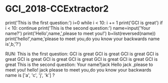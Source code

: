 # GCI_2018-CCExtractor2
print('This is the first question:')
i=0
while i < 10:
    i += 1
    print('GCI is great')
    if i < 10:
	      continue
print('This is the second question:')
name=input('Your name?')
print('Hello',name,',please to meet you!')
b=list(reversed(name))
print('hello!',name,'please to meet you,do you know your backwards name is',b,'?')

RUN:
This is the first question:
GCI is great
GCI is great
GCI is great
GCI is great
GCI is great
GCI is great
GCI is great
GCI is great
GCI is great
GCI is great
This is the second question:
Your name?jack
Hello jack ,please to meet you!
hello! jack please to meet you,do you know your backwards name is ['a', 'c', 'j', 'k'] ?

